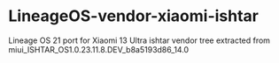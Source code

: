 # LineageOS-vendor-xiaomi-ishtar
Lineage OS 21 port for Xiaomi 13 Ultra ishtar 
vendor tree extracted from miui_ISHTAR_OS1.0.23.11.8.DEV_b8a5193d86_14.0
